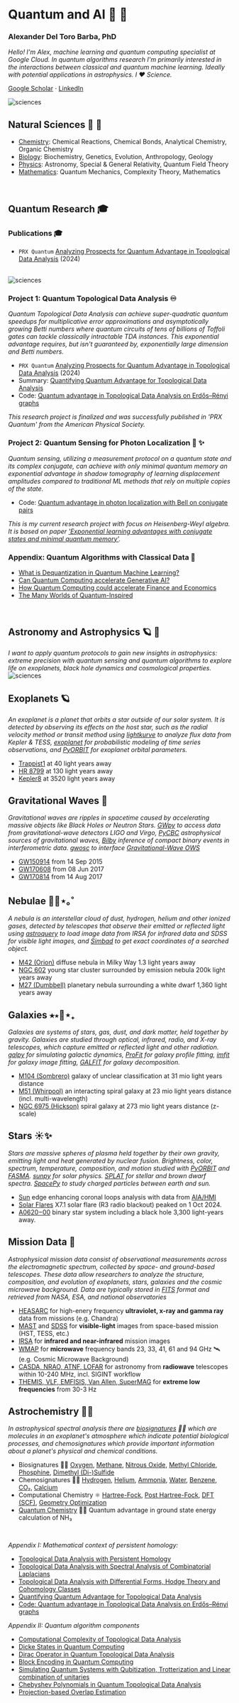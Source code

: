 # Quantum and AI 🌸 🔭

### Alexander Del Toro Barba, PhD

*Hello! I'm Alex, machine learning and quantum computing specialist at Google Cloud. In quantum algorithms research I'm primarily interested in the interactions between classical and quantum machine learning. Ideally with potential applications in astrophysics. I ❤️ Science.*

[Google Scholar](https://scholar.google.com/citations?hl=en&user=fddyK-wAAAAJ) $\cdot$ [LinkedIn](https://www.linkedin.com/in/deltorobarba/)

<img src="https://raw.githubusercontent.com/deltorobarba/repo/master/sciences_0000.png" alt="sciences">

## Natural Sciences 🍃 🎨
* [Chemistry](https://github.com/deltorobarba/sciences/blob/master/chemistry.ipynb): Chemical Reactions, Chemical Bonds, Analytical Chemistry, Organic Chemistry
* [Biology](https://github.com/deltorobarba/sciences/blob/master/biology.ipynb): Biochemistry, Genetics, Evolution, Anthropology, Geology
* [Physics](https://github.com/deltorobarba/sciences/blob/master/physics.ipynb): Astronomy, Special & General Relativity, Quantum Field Theory
* [Mathematics](https://github.com/deltorobarba/sciences/blob/master/maths.ipynb): Quantum Mechanics, Complexity Theory, Mathematics

<br>

## Quantum Research 🎓 

### Publications 🎓

* `PRX Quantum`&nbsp;[Analyzing Prospects for Quantum Advantage in Topological Data Analysis](https://journals.aps.org/prxquantum/abstract/10.1103/PRXQuantum.5.010319) (2024)

<br> 

<img src="https://raw.githubusercontent.com/deltorobarba/repo/master/quantum_000.jpg" alt="sciences">

### Project 1: Quantum Topological Data Analysis ♾️

*Quantum Topological Data Analysis can achieve super-quadratic quantum speedups for multiplicative error approximations and asymptotically growing Betti numbers where quantum circuits of tens of billions of Toffoli gates can tackle classically intractable TDA instances. This exponential advantage requires, but isn't guaranteed by, exponentially large dimension and Betti numbers.*

* `PRX Quantum`&nbsp;[Analyzing Prospects for Quantum Advantage in Topological Data Analysis](https://journals.aps.org/prxquantum/abstract/10.1103/PRXQuantum.5.010319) (2024)
* Summary: [Quantifying Quantum Advantage for Topological Data Analysis](https://medium.com/@deltorobarba/quantum-topological-data-analysis-the-most-powerful-quantum-machine-learning-algorithm-part-3-98789e961b62)
* Code: [Quantum advantage in Topological Data Analysis on Erdős–Rényi graphs](https://github.com/deltorobarba/sciences/blob/master/quantum_tda.ipynb)

*This research project is finalized and was successfully published in 'PRX Quantum' from the American Physical Society.*

### Project 2: Quantum Sensing for Photon Localization 📡 ✨

*Quantum sensing, utilizing a measurement protocol on a quantum state and its complex conjugate, can achieve with only minimal quantum memory an exponential advantage in shadow tomography of learning displacement amplitudes compared to traditional ML methods that rely on multiple copies of the state.*

* Code: [Quantum advantage in photon localization with Bell on conjugate pairs](https://github.com/deltorobarba/sciences/blob/master/quantum_sensing.ipynb)

*This is my current research project with focus on Heisenberg-Weyl algebra. It is based on paper ['Exponential learning advantages with conjugate states and minimal quantum memory'](https://journals.aps.org/prxquantum/abstract/10.1103/PRXQuantum.5.040301).*

### Appendix: Quantum Algorithms with Classical Data 💎

* [What is Dequantization in Quantum Machine Learning?](https://medium.com/@deltorobarba/what-is-dequantization-in-quantum-machine-learning-a3b4d5af0f0f)
* [Can Quantum Computing accelerate Generative AI?](https://medium.com/@deltorobarba/can-quantum-computing-accelerate-generative-ai-b1df36398ac5)
* [How Quantum Computing could accelerate Finance and Economics](https://medium.com/@deltorobarba/how-quantum-computing-could-accelerate-finance-and-economics-80555e80f76b)
* [The Many Worlds of Quantum-Inspired](https://medium.com/@deltorobarba/the-many-worlds-of-quantum-inspired-cd608cb9a7d2)

<br>

## Astronomy and Astrophysics 🪐 🔭

*I want to apply quantum protocols to gain new insights in astrophysics: extreme precision with quantum sensing and quantum algorithms to explore life on exoplanets, black hole dynamics and cosmological properties.*
<img src="https://raw.githubusercontent.com/deltorobarba/repo/master/sciences_2000.png" alt="sciences">

## Exoplanets 🪐

*An exoplanet is a planet that orbits a star outside of our solar system. It is detected by observing its effects on the host star, such as the radial velocity method or transit method using [lightkurve](https://github.com/lightkurve/lightkurve) to analyze flux data from Kepler & TESS, [exoplanet](https://docs.exoplanet.codes/en/latest/) for probabilistic modeling of time series observations, and [PyORBIT](https://github.com/LucaMalavolta/PyORBIT) for exoplanet orbital parameters.*

* [Trappist1](https://github.com/deltorobarba/sciences/blob/master/exoplanet_trappist1.ipynb) at 40 light years away
* [HR 8799](https://github.com/deltorobarba/sciences/blob/master/exoplanet_HR8799.ipynb) at 130 light years away
* [Kepler8](https://github.com/deltorobarba/sciences/blob/master/exoplanet_kepler8.ipynb) at 3520 light years away

## Gravitational Waves 📡

*Gravitational waves are ripples in spacetime caused by accelerating massive objects like Black Holes or Neutron Stars. [GWpy](https://gwpy.github.io/docs/stable/) to access data from gravitational-wave detectors LIGO and Virgo, [PyCBC](https://pycbc.org/) astrophysical sources of gravitational waves, [Bilby](https://lscsoft.docs.ligo.org/bilby/) inference of compact binary events in interferometric data. [gwosc](https://gwosc.readthedocs.io/en/stable/) to interface [Gravitational-Wave OWS](https://gwosc.org)*

  * [GW150914](https://github.com/deltorobarba/sciences/blob/master/graviationalwave_GW150914.ipynb) from 14 Sep 2015
  * [GW170608](https://github.com/deltorobarba/sciences/blob/master/graviationalwave_GW170608.ipynb) from 08 Jun 2017
  * [GW170814](https://github.com/deltorobarba/sciences/blob/master/graviationalwave_GW170814.ipynb) from 14 Aug 2017

## Nebulae 🔭🫧⋆｡˚

*A nebula is an interstellar cloud of dust, hydrogen, helium and other ionized gases, detected by telescopes that observe their emitted or reflected light using [astroquery](https://astroquery.readthedocs.io/en/latest/) to load image data from IRSA for infrared data and SDSS for visible light images, and [Simbad](https://simbad.cds.unistra.fr/simbad/) to get exact coordinates of a searched object.*

  * [M42 (Orion)](https://github.com/deltorobarba/sciences/blob/master/nebula_M42.ipynb) diffuse nebula in Milky Way 1.3 light years away
  * [NGC 602](https://github.com/deltorobarba/sciences/blob/master/nebula_NGC_602.ipynb) young star cluster surrounded by emission nebula 200k light years away
  * [M27 (Dumbbell)](https://github.com/deltorobarba/sciences/blob/master/nebula_M27.ipynb)  planetary nebula surrounding a white dwarf 1,360 light years away

## Galaxies ⭑⋆🔭⋆₊

*Galaxies are systems of stars, gas, dust, and dark matter, held together by gravity. Galaxies are studied through optical, infrared, radio, and X-ray telescopes, which capture emitted or reflected light and other radiation. [galpy](https://docs.galpy.org/en/v1.10.0/) for simulating galactic dynamics, [ProFit](https://pypi.org/project/profit/) for galaxy profile fitting, [imfit](https://pyimfit.readthedocs.io/en/latest/overview.html) for galaxy image fitting, [GALFIT](https://users.obs.carnegiescience.edu/peng/work/galfit/galfit.html) for galaxy decomposition.*

  * [M104 (Sombrero)](https://github.com/deltorobarba/sciences/blob/master/galaxy_M104.ipynb) galaxy of unclear classification at 31 mio light years distance
  * [M51 (Whirpool)](https://github.com/deltorobarba/sciences/blob/master/galaxy_M51.ipynb) an interacting spiral galaxy at 23 mio light years distance (incl. multi-wavelength)
  * [NGC 6975 (Hickson)](https://github.com/deltorobarba/sciences/blob/master/galaxy_NGC_6975.ipynb) spiral galaxy at 273 mio light years distance (z-scale)

## Stars ☀️✨

*Stars are massive spheres of plasma held together by their own gravity, emitting light and heat generated by nuclear fusion. Brightness, color, spectrum, temperature, composition, and motion studied with [PyORBIT](https://github.com/LucaMalavolta/PyORBIT) and [FASMA](https://github.com/MariaTsantaki/FASMA-synthesis). [sunpy](https://sunpy.org) for solar physics. [SPLAT](https://pypi.org/project/splat/) for stellar and brown dwarf spectra. [SpacePy](https://spacepy.github.io/#getting-started) to study charged particles between earth and sun.*


  * [Sun](https://github.com/deltorobarba/sciences/blob/master/star_sun.ipynb) edge enhancing coronal loops analysis with data from [AIA/HMI](https://sdo.gsfc.nasa.gov/data/aiahmi/)
  * [Solar Flares](https://github.com/deltorobarba/sciences/blob/master/star_solarflare.ipynb) X7.1 solar flare (R3 radio blackout) peaked on 1 Oct 2024. 
  * [A0620−00](https://github.com/deltorobarba/sciences/blob/master/star_A0620_00.ipynb) binary star system including a black hole 3,300 light-years away.


## Mission Data 📂

*Astrophysical mission data consist of observational measurements across the electromagnetic spectrum, collected by space- and ground-based telescopes. These data allow researchers to analyze the structure, composition, and evolution of exoplanets, stars, galaxies and the cosmic microwave background. Data are typically stored in [FITS](https://github.com/deltorobarba/sciences/blob/master/missions_fits.ipynb) format and retrieved from NASA, ESA, and national observatories*

  * [HEASARC](https://github.com/deltorobarba/sciences/blob/master/missions_heasarc.ipynb) for high-enery frequency **ultraviolet, x-ray and gamma ray** data from missions (e.g. Chandra)
  * [MAST](https://github.com/deltorobarba/sciences/blob/master/missions_mast.ipynb) and [SDSS](https://github.com/deltorobarba/sciences/blob/master/missions_sdss.ipynb) for **visible-light** images from space-based mission (HST, TESS, etc.)
  * [IRSA](https://github.com/deltorobarba/sciences/blob/master/missions_irsa.ipynb) for **infrared and near-infrared** mission images
  * [WMAP](https://github.com/deltorobarba/sciences/blob/master/missions_wmap.ipynb) for **microwave** frequency bands 23, 33, 41, 61 and 94 GHz 🛰️ (e.g. Cosmic Microwave Background)
  * [CASDA, NRAO, ATNF, LOFAR](https://github.com/deltorobarba/sciences/blob/master/missions_radio.ipynb) for astronomy from **radiowave** telescopes within 10-240 MHz, incl. SIGINT workflow
  * [THEMIS, VLF, EMFISIS, Van Allen, SuperMAG](https://github.com/deltorobarba/sciences/blob/master/missions_elf.ipynb) for **extreme low frequencies** from 30-3 Hz

## Astrochemistry 🧪🧬

*In astrophysical spectral analysis there are [biosignatures](https://en.wikipedia.org/wiki/Biosignature) 🔬🦠 which are molecules in an exoplanet's atmosphere which indicate potential biological processes, and chemosignatures which provide important information about a planet's physical and chemical conditions.*

  * Biosignatures 🔬🦠 [Oxygen](https://github.com/deltorobarba/sciences/blob/master/chemistry_oxygen.ipynb), [Methane](https://github.com/deltorobarba/sciences/blob/master/chemistry_methane.ipynb), [Nitrous Oxide](https://github.com/deltorobarba/sciences/blob/master/chemistry_nitrousoxide.ipynb), [Methyl Chloride](https://github.com/deltorobarba/sciences/blob/master/chemistry_methylchloride.ipynb), [Phosphine](https://github.com/deltorobarba/sciences/blob/master/chemistry_phosphine.ipynb), [Dimethyl (Di-)Sulfide](https://github.com/deltorobarba/sciences/blob/master/chemistry_dimethylsulfide.ipynb)
  * Chemosignatures 🧫🧪 [Hydrogen](https://github.com/deltorobarba/sciences/blob/master/chemistry_hydrogen.ipynb), [Helium](https://github.com/deltorobarba/sciences/blob/master/chemistry_helium.ipynb), [Ammonia](https://github.com/deltorobarba/sciences/blob/master/chemistry_ammonia.ipynb), [Water](https://github.com/deltorobarba/sciences/blob/master/chemistry_water.ipynb), [Benzene](https://github.com/deltorobarba/sciences/blob/master/chemistry_benzene.ipynb), [CO₂](https://github.com/deltorobarba/sciences/blob/master/chemistry_carbon.ipynb), [Calcium](https://github.com/deltorobarba/sciences/blob/master/chemistry_calcium.ipynb)
  * Computational Chemistry ⚛︎ [Hartree-Fock](https://github.com/deltorobarba/sciences/blob/master/chemistry_hartree_fock.ipynb), [Post Hartree-Fock](https://github.com/deltorobarba/sciences/blob/master/chemistry_post_hartree_fock.ipynb), [DFT (SCF)](https://github.com/deltorobarba/sciences/blob/master/chemistry_dft_scf.ipynb), [Geometry Optimization](https://github.com/deltorobarba/sciences/blob/master/chemistry_geometry_optimization.ipynb)
  * [Quantum Chemistry](https://github.com/deltorobarba/sciences/blob/master/quantum_chemistry.ipynb) 🔬🧪 Quantum advantage in ground state energy calculation of NH₃

<br>

*Appendix I: Mathematical context of persistent homology:*

* [Topological Data Analysis with Persistent Homology](https://medium.com/@deltorobarba/quantum-topological-data-analysis-the-most-powerful-quantum-machine-learning-algorithm-part-1-c6d055f2a4de)
* [Topological Data Analysis with Spectral Analysis of Combinatorial Laplacians](https://medium.com/@deltorobarba/quantum-topological-data-analysis-the-most-powerful-quantum-machine-learning-algorithm-part-2-8a2e3071c872)
* [Topological Data Analysis with Differential Forms, Hodge Theory and Cohomology Classes](https://medium.com/@deltorobarba/quantum-topological-data-analysis-the-most-powerful-quantum-machine-learning-algorithm-part-3-1a97caeafd47)
* [Quantifying Quantum Advantage for Topological Data Analysis](https://medium.com/@deltorobarba/quantum-topological-data-analysis-the-most-powerful-quantum-machine-learning-algorithm-part-3-98789e961b62)
* [Code: Quantum advantage in Topological Data Analysis on Erdős–Rényi graphs](https://github.com/deltorobarba/sciences/blob/master/quantum_tda.ipynb)

*Appendix II: Quantum algorithm components*

* [Computational Complexity of Topological Data Analysis](https://medium.com/@deltorobarba/computational-complexity-of-topological-data-analysis-55e70d2d6213)
* [Dicke States in Quantum Computing](https://medium.com/@deltorobarba/dicke-states-in-quantum-computing-06f9ada5ce22)
* [Dirac Operator in Quantum Topological Data Analysis](https://medium.com/@deltorobarba/dirac-operator-in-quantum-topological-data-analysis-29a2c4d2432c)
* [Block Encoding in Quantum Computing](https://medium.com/@deltorobarba/block-encoding-in-quantum-computing-ba76e3d942a8)
* [Simulating Quantum Systems with Qubitization, Trotterization and Linear combination of unitaries](https://medium.com/@deltorobarba/quantum-walks-in-quantum-computing-22d42501034b)
* [Chebyshev Polynomials in Quantum Topological Data Analysis](https://medium.com/@deltorobarba/chebyshev-polynomials-in-quantum-topological-data-analysis-419c69784a2a)
* [Projection-based Overlap Estimation](https://medium.com/@deltorobarba/projection-based-overlap-estimation-c215c45e76e8)


<br>
